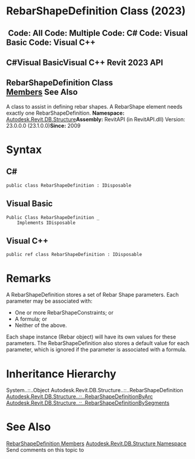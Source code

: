 # RebarShapeDefinition Class (2023)

﻿
 Code: All Code: Multiple Code: C# Code: Visual Basic Code: Visual C++   
---  
C#Visual BasicVisual C++
Revit 2023 API  
---  
RebarShapeDefinition Class  
[Members](783e6954-0bb1-005b-ca6e-97159ed38d2e.md "RebarShapeDefinition Members") See Also  
---  
A class to assist in defining rebar shapes. A RebarShape element needs exactly one RebarShapeDefinition. 
**Namespace:** [Autodesk.Revit.DB.Structure](d586b341-f687-9d90-e96d-255806b7d4fc.md "Autodesk.Revit.DB.Structure Namespace")**Assembly:** RevitAPI (in RevitAPI.dll) Version: 23.0.0.0 (23.1.0.0)**Since:** 2009 
# Syntax
C#  
---  
```text
public class RebarShapeDefinition : IDisposable
```
  
Visual Basic  
---  
```text
Public Class RebarShapeDefinition _
	Implements IDisposable
```
  
Visual C++  
---  
```text
public ref class RebarShapeDefinition : IDisposable
```
  
# Remarks
A RebarShapeDefinition stores a set of Rebar Shape parameters. Each parameter may be associated with: 
  * One or more RebarShapeConstraints; or
  * A formula; or
  * Neither of the above.

Each shape instance (Rebar object) will have its own values for these parameters. The RebarShapeDefinition also stores a default value for each parameter, which is ignored if the parameter is associated with a formula. 
# Inheritance Hierarchy
System..::..Object Autodesk.Revit.DB.Structure..::..RebarShapeDefinition [Autodesk.Revit.DB.Structure..::..RebarShapeDefinitionByArc](a92742a5-9781-3691-ec78-5b318fbf5ad3.md "RebarShapeDefinitionByArc Class") [Autodesk.Revit.DB.Structure..::..RebarShapeDefinitionBySegments](7229fdba-1e8f-6cb7-e72e-0933e495ad62.md "RebarShapeDefinitionBySegments Class")
# See Also
[RebarShapeDefinition Members](783e6954-0bb1-005b-ca6e-97159ed38d2e.md "RebarShapeDefinition Members")
[Autodesk.Revit.DB.Structure Namespace](d586b341-f687-9d90-e96d-255806b7d4fc.md "Autodesk.Revit.DB.Structure Namespace")
Send comments on this topic to 